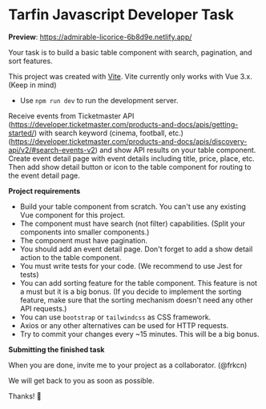 # Tarfin Javascript Developer Task

**Preview**: https://admirable-licorice-6b8d9e.netlify.app/

Your task is to build a basic table component with search, pagination, and sort features.

This project was created with [Vite](https://github.com/vitejs/vite).
Vite currently only works with Vue 3.x. (Keep in mind)

- Use `npm run dev` to run the development server.

Receive events from Ticketmaster API (https://developer.ticketmaster.com/products-and-docs/apis/getting-started/) with search keyword (cinema, football, etc.) (https://developer.ticketmaster.com/products-and-docs/apis/discovery-api/v2/#search-events-v2) and show API results on your table component. Create event detail page with event details including title, price, place, etc. Then add show detail button or icon to the table component for routing to the event detail page.

**Project requirements**

- Build your table component from scratch. You can't use any existing Vue component for this project.
- The component must have search (not filter) capabilities. (Split your components into smaller components.)
- The component must have pagination.
- You should add an event detail page. Don't forget to add a show detail action to the table component.
- You must write tests for your code. (We recommend to use Jest for tests)
- You can add sorting feature for the table component. This feature is not a must but it is a big bonus. (If you decide to implement the sorting feature, make sure that the sorting mechanism doesn't need any other API requests.)
- You can use `bootstrap` or `tailwindcss` as CSS framework.
- Axios or any other alternatives can be used for HTTP requests.
- Try to commit your changes every ~15 minutes. This will be a big bonus.

**Submitting the finished task**

When you are done, invite me to your project as a collaborator. (@frkcn)

We will get back to you as soon as possible.

Thanks! 🚀
